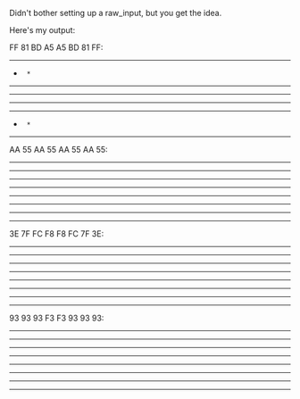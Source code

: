 Didn't bother setting up a raw_input, but you get the idea.


Here's my output:

FF 81 BD A5 A5 BD 81 FF:

********
*      *
* **** *
* *  * *
* *  * *
* **** *
*      *
********



AA 55 AA 55 AA 55 AA 55: 

* * * * 
 * * * *
* * * * 
 * * * *
* * * * 
 * * * *
* * * * 
 * * * *
 
 
 
3E 7F FC F8 F8 FC 7F 3E: 

   ***** 
 *******
******  
*****   
*****   
******  
 *******
  ***** 
  
  
93 93 93 F3 F3 93 93 93:

*  *  **
*  *  **
*  *  **
****  **
****  **
*  *  **
*  *  **
*  *  **
